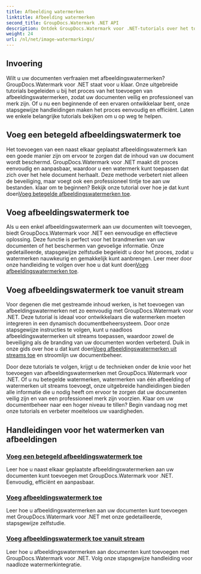 ```yaml
---
title: Afbeelding watermerken
linktitle: Afbeelding watermerken
second_title: GroupDocs.Watermark .NET API
description: Ontdek GroupDocs.Watermark voor .NET-tutorials over het toevoegen van afbeeldingswatermerken. Leer stapsgewijze methoden om de beveiliging en branding van uw document te verbeteren.
weight: 24
url: /nl/net/image-watermarkings/
---
```

## Invoering

Wilt u uw documenten verfraaien met afbeeldingswatermerken? GroupDocs.Watermark voor .NET staat voor u klaar. Onze uitgebreide tutorials begeleiden u bij het proces van het toevoegen van afbeeldingswatermerken, zodat uw documenten veilig en professioneel van merk zijn. Of u nu een beginnende of een ervaren ontwikkelaar bent, onze stapsgewijze handleidingen maken het proces eenvoudig en efficiënt. Laten we enkele belangrijke tutorials bekijken om u op weg te helpen.

## Voeg een betegeld afbeeldingswatermerk toe
Het toevoegen van een naast elkaar geplaatst afbeeldingswatermerk kan een goede manier zijn om ervoor te zorgen dat de inhoud van uw document wordt beschermd. GroupDocs.Watermark voor .NET maakt dit proces eenvoudig en aanpasbaar, waardoor u een watermerk kunt toepassen dat zich over het hele document herhaalt. Deze methode verbetert niet alleen de beveiliging, maar voegt ook een professioneel tintje toe aan uw bestanden. klaar om te beginnen? Bekijk onze tutorial over hoe je dat kunt doen[Voeg betegelde afbeeldingswatermerken toe](./add-tiled-image-watermark/).

## Voeg afbeeldingswatermerk toe
 Als u een enkel afbeeldingswatermerk aan uw documenten wilt toevoegen, biedt GroupDocs.Watermark voor .NET een eenvoudige en effectieve oplossing. Deze functie is perfect voor het brandmerken van uw documenten of het beschermen van gevoelige informatie. Onze gedetailleerde, stapsgewijze zelfstudie begeleidt u door het proces, zodat u watermerken nauwkeurig en gemakkelijk kunt aanbrengen. Leer meer door onze handleiding te volgen over hoe u dat kunt doen[Voeg afbeeldingswatermerken toe](./add-image-watermark/).

## Voeg afbeeldingswatermerk toe vanuit stream
Voor degenen die met gestreamde inhoud werken, is het toevoegen van afbeeldingswatermerken net zo eenvoudig met GroupDocs.Watermark voor .NET. Deze tutorial is ideaal voor ontwikkelaars die watermerken moeten integreren in een dynamisch documentbeheersysteem. Door onze stapsgewijze instructies te volgen, kunt u naadloos afbeeldingswatermerken uit streams toepassen, waardoor zowel de beveiliging als de branding van uw documenten worden verbeterd. Duik in onze gids over hoe u dat kunt doen[Voeg afbeeldingswatermerken uit streams toe](./add-image-watermark-from-stream/) en stroomlijn uw documentbeheer.

Door deze tutorials te volgen, krijgt u de technieken onder de knie voor het toevoegen van afbeeldingswatermerken met GroupDocs.Watermark voor .NET. Of u nu betegelde watermerken, watermerken van één afbeelding of watermerken uit streams toevoegt, onze uitgebreide handleidingen bieden alle informatie die u nodig heeft om ervoor te zorgen dat uw documenten veilig zijn en van een professioneel merk zijn voorzien. Klaar om uw documentbeheer naar een hoger niveau te tillen? Begin vandaag nog met onze tutorials en verbeter moeiteloos uw vaardigheden.

## Handleidingen voor het watermerken van afbeeldingen
### [Voeg een betegeld afbeeldingswatermerk toe](./add-tiled-image-watermark/)
Leer hoe u naast elkaar geplaatste afbeeldingswatermerken aan uw documenten kunt toevoegen met GroupDocs.Watermark voor .NET. Eenvoudig, efficiënt en aanpasbaar.
### [Voeg afbeeldingswatermerk toe](./add-image-watermark/)
Leer hoe u afbeeldingswatermerken aan uw documenten kunt toevoegen met GroupDocs.Watermark voor .NET met onze gedetailleerde, stapsgewijze zelfstudie.
### [Voeg afbeeldingswatermerk toe vanuit stream](./add-image-watermark-from-stream/)
Leer hoe u afbeeldingswatermerken aan documenten kunt toevoegen met GroupDocs.Watermark voor .NET. Volg onze stapsgewijze handleiding voor naadloze watermerkintegratie.